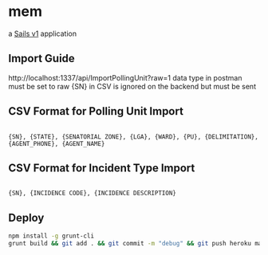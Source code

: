 # mem

a [Sails v1](https://sailsjs.com) application


## Import Guide

http://localhost:1337/api/ImportPollingUnit?raw=1
data type in postman must be set to raw
{SN} in CSV is ignored on the backend but must be sent

## CSV Format for Polling Unit Import
```csv

{SN}, {STATE}, {SENATORIAL ZONE}, {LGA}, {WARD}, {PU}, {DELIMITATION}, {AGENT_PHONE}, {AGENT_NAME}

``` 

## CSV Format for Incident Type Import
```csv

{SN}, {INCIDENCE CODE}, {INCIDENCE DESCRIPTION}

``` 

## Deploy
```sh
npm install -g grunt-cli
grunt build && git add . && git commit -m "debug" && git push heroku master && heroku logs --tail
```